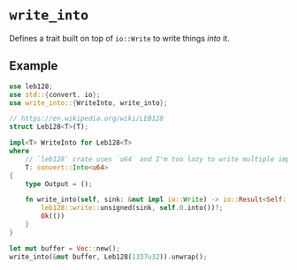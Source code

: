 # `write_into`

Defines a trait built on top of `io::Write` to write things _into_ it.

## Example

```rust
use leb128;
use std::{convert, io};
use write_into::{WriteInto, write_into};

// https://en.wikipedia.org/wiki/LEB128
struct Leb128<T>(T);

impl<T> WriteInto for Leb128<T>
where
    // `leb128` crate uses `u64` and I'm too lazy to write multiple implementations (._.)
    T: convert::Into<u64>
{
    type Output = ();

    fn write_into(self, sink: &mut impl io::Write) -> io::Result<Self::Output> {
        leb128::write::unsigned(sink, self.0.into())?;
        Ok(())
    }
}

let mut buffer = Vec::new();
write_into(&mut buffer, Leb128(1337u32)).unwrap();
```
